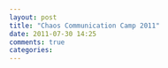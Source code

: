 ```yaml
---
layout: post
title: "Chaos Communication Camp 2011"
date: 2011-07-30 14:25
comments: true
categories: 
---
```

